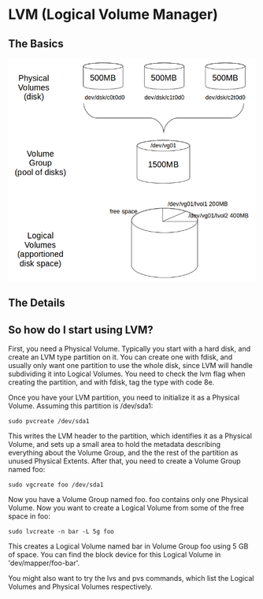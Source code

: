 # LVM (Logical Volume Manager)
## The Basics
![LVM](lvm.png)

## The Details
## So how do I start using LVM?
First, you need a Physical Volume. Typically you start with a hard disk, and create an LVM type partition on it. You can create one with fdisk, and usually only want one partition to use the whole disk, since LVM will handle subdividing it into Logical Volumes. You need to check the lvm flag when creating the partition, and with fdisk, tag the type with code 8e.

Once you have your LVM partition, you need to initialize it as a Physical Volume. Assuming this partition is /dev/sda1:
```
sudo pvcreate /dev/sda1
```
This writes the LVM header to the partition, which identifies it as a Physical Volume, and sets up a small area to hold the metadata describing everything about the Volume Group, and the the rest of the partition as unused Physical Extents. After that, you need to create a Volume Group named foo:
```
sudo vgcreate foo /dev/sda1
```
Now you have a Volume Group named foo. foo contains only one Physical Volume. Now you want to create a Logical Volume from some of the free space in foo:
```
sudo lvcreate -n bar -L 5g foo 
```
This creates a Logical Volume named bar in Volume Group foo using 5 GB of space. You can find the block device for this Logical Volume in 'dev/mapper/foo-bar'.

You might also want to try the lvs and pvs commands, which list the Logical Volumes and Physical Volumes respectively.
